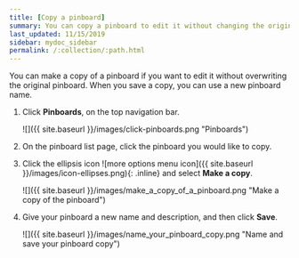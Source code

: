 ```yaml
---
title: [Copy a pinboard]
summary: You can copy a pinboard to edit it without changing the original pinboard.
last_updated: 11/15/2019
sidebar: mydoc_sidebar
permalink: /:collection/:path.html
---
```

You can make a copy of a pinboard if you want to edit it without overwriting the original pinboard.  When you save a copy, you can use a new pinboard name.

1. Click **Pinboards**, on the top navigation bar.

     ![]({{ site.baseurl }}/images/click-pinboards.png "Pinboards")

2. On the pinboard list page, click the pinboard you would like to copy.
3. Click the ellipsis icon ![more options menu icon]({{ site.baseurl }}/images/icon-ellipses.png){: .inline} and select **Make a copy**.

     ![]({{ site.baseurl }}/images/make_a_copy_of_a_pinboard.png "Make a copy of the pinboard")

4. Give your pinboard a new name and description, and then click **Save**.

     ![]({{ site.baseurl }}/images/name_your_pinboard_copy.png "Name and save your pinboard copy")
